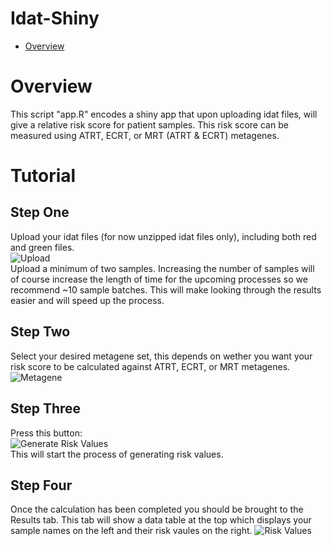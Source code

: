 # Idat-Shiny


- [Overview](#overview)


# Overview
This script "app.R" encodes a shiny app that upon uploading idat files, will give a relative risk score for patient samples. 
This risk score can be measured using ATRT, ECRT, or MRT (ATRT & ECRT) metagenes.

# Tutorial
## Step One
Upload your idat files (for now unzipped idat files only), including both red and green files.  
![Upload](https://github.com/hackingjpr/Idat-Shiny/blob/main/Tutorial/upload.png?raw=true)  
Upload a minimum of two samples. Increasing the number of samples will of course increase the length of time for the upcoming processes so we recommend ~10 sample batches. This will make looking through the results easier and will speed up the process.

## Step Two

Select your desired metagene set, this depends on wether you want your risk score to be calculated against ATRT, ECRT, or MRT metagenes.  
![Metagene](https://github.com/hackingjpr/Idat-Shiny/blob/main/Tutorial/metagene.png?raw=true)

## Step Three

Press this button:  
![Generate Risk Values](https://github.com/hackingjpr/Idat-Shiny/blob/main/Tutorial/generate_risk_values.png?raw=true)  
This will start the process of generating risk values.

## Step Four

Once the calculation has been completed you should be brought to the Results tab. This tab will show a data table at the top which displays your sample names on the left and their risk vaules on the right. 
![Risk Values](https://github.com/hackingjpr/Idat-Shiny/blob/main/Tutorial/Risk_values.png?raw=true)
